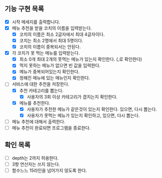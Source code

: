 ## 기능 구현 목록
- [X] 시작 메세지를 출력합니다.
- [X] 메뉴 추천을 받을 코치의 이름을 입력받는다. 
  - [X] 코치의 이름은 최소 2글자에서 최대 4글자이다.
  - [X] 코치는 최소 2명에서 최대 5명이다. 
  - [X] 코치의 이름이 중복되서는 안된다.
- [X] 각 코치가 못 먹는 메뉴를 입력받는다. 
  - [X] 최소 0개 최대 2개의 못먹는 메뉴가 있는지 확인한다. (,로 확인한다)
  - [X] 먹지 못하는 메뉴가 없으면 빈 값을 입력한다. 
  - [X] 메뉴가 중복되어있는지 확인한다.
  - [X] 정해진 메뉴에 있는 메뉴인지 확인한다.
- [ ] 서비스에 대한 추천을 저장한다.
  - [X] 추천 카테고리를 뽑는다. 
    - [X] 사용자의 3회 이상 카테고리가 겹치는지 확인한다.
  - [X] 메뉴를 추천한다. 
    - [X] 사용자가 추천한 메뉴가 같은것이 있는지 확인한다. 있으면, 다시 뽑는다.
    - [X] 사용자가 못먹는 메뉴가 있는지 확인하고, 있으면, 다시 뽑는다.
- [ ] 메뉴 추천에 대해서 출력한다. 
- [ ] 메뉴 추천이 완료되면 프로그램을 종료한다.

## 확인 목록
- [ ] depth는 2까지 허용한다. 
- [ ] 3항 연산자는 쓰지 않는다. 
- [ ] 함수느느 15라인을 넘어가지 않도록 한다. 
